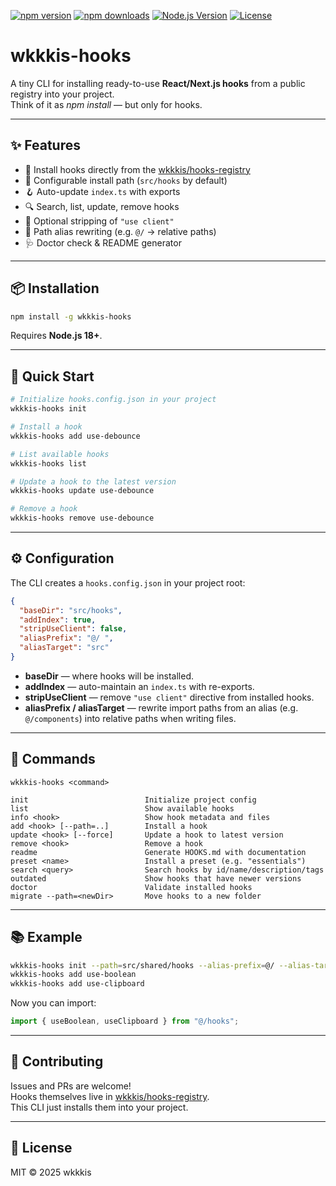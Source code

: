 [![npm version](https://img.shields.io/npm/v/wkkkis-hooks.svg?style=flat&color=blue)](https://www.npmjs.com/package/wkkkis-hooks)
[![npm downloads](https://img.shields.io/npm/dm/wkkkis-hooks.svg?color=brightgreen)](https://www.npmjs.com/package/wkkkis-hooks)
[![Node.js Version](https://img.shields.io/badge/node-%3E=18-green)](https://nodejs.org)
[![License](https://img.shields.io/github/license/wkkkis/wkkkis-hooks)](LICENSE)

# wkkkis-hooks

A tiny CLI for installing ready-to-use **React/Next.js hooks** from a public registry into your project.  
Think of it as _npm install_ — but only for hooks.

---

## ✨ Features

- 🚀 Install hooks directly from the [wkkkis/hooks-registry](https://github.com/wkkkis/hooks-registry)
- 📂 Configurable install path (`src/hooks` by default)
- 🪝 Auto-update `index.ts` with exports
- 🔍 Search, list, update, remove hooks
- 🧹 Optional stripping of `"use client"`
- 🔗 Path alias rewriting (e.g. `@/` → relative paths)
- 🩺 Doctor check & README generator

---

## 📦 Installation

```bash
npm install -g wkkkis-hooks
```

Requires **Node.js 18+**.

---

## 🚀 Quick Start

```bash
# Initialize hooks.config.json in your project
wkkkis-hooks init

# Install a hook
wkkkis-hooks add use-debounce

# List available hooks
wkkkis-hooks list

# Update a hook to the latest version
wkkkis-hooks update use-debounce

# Remove a hook
wkkkis-hooks remove use-debounce
```

---

## ⚙️ Configuration

The CLI creates a `hooks.config.json` in your project root:

```json
{
  "baseDir": "src/hooks",
  "addIndex": true,
  "stripUseClient": false,
  "aliasPrefix": "@/ ",
  "aliasTarget": "src"
}
```

- **baseDir** — where hooks will be installed.
- **addIndex** — auto-maintain an `index.ts` with re-exports.
- **stripUseClient** — remove `"use client"` directive from installed hooks.
- **aliasPrefix / aliasTarget** — rewrite import paths from an alias (e.g. `@/components`) into relative paths when writing files.

---

## 📖 Commands

```
wkkkis-hooks <command>

init                          Initialize project config
list                          Show available hooks
info <hook>                   Show hook metadata and files
add <hook> [--path=..]        Install a hook
update <hook> [--force]       Update a hook to latest version
remove <hook>                 Remove a hook
readme                        Generate HOOKS.md with documentation
preset <name>                 Install a preset (e.g. "essentials")
search <query>                Search hooks by id/name/description/tags
outdated                      Show hooks that have newer versions
doctor                        Validate installed hooks
migrate --path=<newDir>       Move hooks to a new folder
```

---

## 📚 Example

```bash
wkkkis-hooks init --path=src/shared/hooks --alias-prefix=@/ --alias-target=src
wkkkis-hooks add use-boolean
wkkkis-hooks add use-clipboard
```

Now you can import:

```ts
import { useBoolean, useClipboard } from "@/hooks";
```

---

## 🤝 Contributing

Issues and PRs are welcome!  
Hooks themselves live in [wkkkis/hooks-registry](https://github.com/wkkkis/hooks-registry).  
This CLI just installs them into your project.

---

## 📜 License

MIT © 2025 wkkkis
